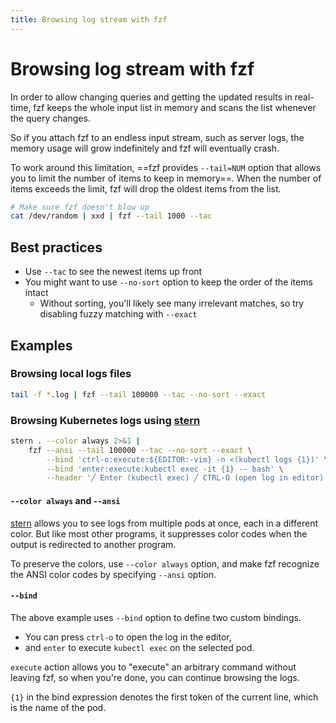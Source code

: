 ```yaml
---
title: Browsing log stream with fzf
---
```


# Browsing log stream with fzf

In order to allow changing queries and getting the updated results in
real-time, fzf keeps the whole input list in memory and scans the list
whenever the query changes.

So if you attach fzf to an endless input stream, such as server logs, the
memory usage will grow indefinitely and fzf will eventually crash.

To work around this limitation, ==fzf provides `--tail=NUM` option that allows
you to limit the number of items to keep in memory==. When the number of items
exceeds the limit, fzf will drop the oldest items from the list.

```sh
# Make sure fzf doesn't blow up
cat /dev/random | xxd | fzf --tail 1000 --tac
```

## Best practices

* Use `--tac` to see the newest items up front
* You might want to use `--no-sort` option to keep the order of the items
  intact
    * Without sorting, you'll likely see many irrelevant matches, so try
      disabling fuzzy matching with `--exact`

## Examples

### Browsing local logs files

```bash
tail -f *.log | fzf --tail 100000 --tac --no-sort --exact
```

### Browsing Kubernetes logs using [stern]

[stern]: https://github.com/stern/stern

```bash
stern . --color always 2>&1 |
    fzf --ansi --tail 100000 --tac --no-sort --exact \
        --bind 'ctrl-o:execute:${EDITOR:-vim} -n <(kubectl logs {1})' \
        --bind 'enter:execute:kubectl exec -it {1} -- bash' \
        --header '╱ Enter (kubectl exec) ╱ CTRL-O (open log in editor) ╱'
```

#### `--color always` and `--ansi`

[stern] allows you to see logs from multiple pods at once, each in a different
color. But like most other programs, it suppresses color codes when the output
is redirected to another program.

To preserve the colors, use `--color always` option, and make fzf recognize
the ANSI color codes by specifying `--ansi` option.

#### `--bind`

The above example uses `--bind` option to define two custom bindings.

* You can press `ctrl-o` to open the log in the editor,
* and `enter` to execute `kubectl exec` on the selected pod.

`execute` action allows you to "execute" an arbitrary command without leaving
fzf, so when you're done, you can continue browsing the logs.

`{1}` in the bind expression denotes the first token of the current line,
which is the name of the pod.
